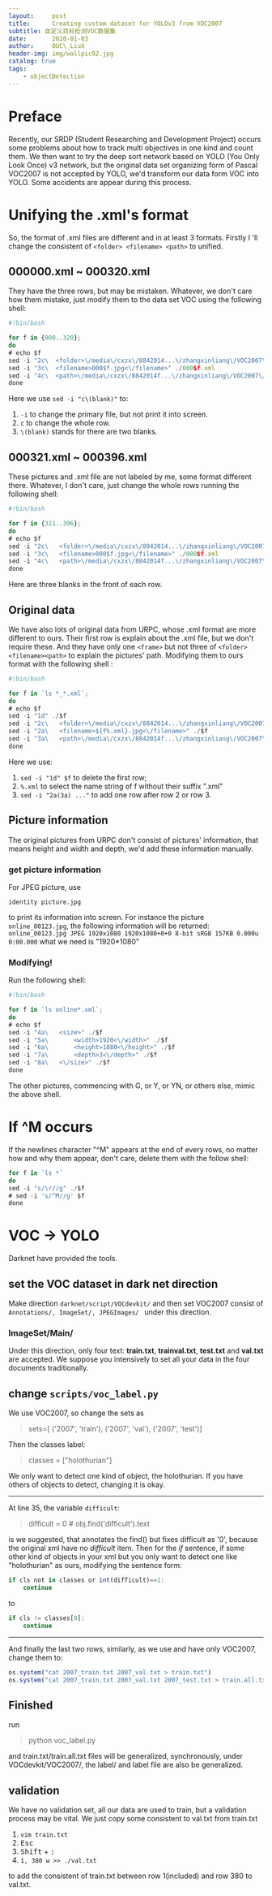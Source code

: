 ```yaml
---
layout:     post
title:      Creating custom dataset for YOLOv3 from VOC2007
subtitle: 自定义目标检测VOC数据集
date:       2020-01-03
author:     OUC\_LiuX
header-img: img/wallpic02.jpg
catalog: true
tags:
    - objectDetection
---
```


# Preface 
Recently, our SRDP (Student Researching and Development Project) occurs some problems about how to track multi objectives in one kind and count them. We then want to try the deep sort network based on YOLO (You Only Look Once) v3 network, but the original data set organizing form of Pascal VOC2007 is not accepted by YOLO, we'd transform our data form VOC into YOLO. Some accidents are appear during this process.
# Unifying the .xml's format
So, the format of .xml files are different and in at least 3 formats. Firstly I 'll change the consistent of `<folder> <filename> <path>` to unified. 
## 000000.xml ~ 000320.xml
They have the three rows, but may be mistaken. Whatever, we don't care how them mistake, just modify them to the data set VOC using the following shell:
```javascript
#!bin/bash

for f in {000..320};
do 
# echo $f
sed -i "2c\  <folder>\/media\/cxzx\/8842014...\/zhangxinliang\/VOC2007\/JPEGImages<\/folder>" ./000$f.xml
sed -i "3c\  <filename>000$f.jpg<\/filename>" ./000$f.xml
sed -i "4c\  <path>\/media\/cxzx\/8842014f...\/zhangxinliang\/VOC2007\/JPEGImages\/$f.jpg<\/path>" ./000$f.xml
done
```
Here we use `sed -i "c\(blank)"` to:
1. `-i`  to change the primary file, but not print it into screen.
2. `c` to change the whole row.
3. `\(blank)` stands for there are two blanks.
## 000321.xml ~ 000396.xml
These pictures and .xml file are not labeled by me, some format different there. Whatever, I don't care, just change the whole rows running the following shell:
```javascript
#!bin/bash

for f in {321..396};
do 
# echo $f
sed -i "2c\   <folder>\/media\/cxzx\/8842014...\/zhangxinliang\/VOC2007\/JPEGImages<\/folder>" ./000$f.xml
sed -i "3c\   <filename>000$f.jpg<\/filename>" ./000$f.xml
sed -i "4c\   <path>\/media\/cxzx\/8842014f...\/zhangxinliang\/VOC2007\/JPEGImages\/$f.jpg<\/path>" ./000$f.xml
done
```
Here are three blanks in the front of each row.
## Original data
We have also lots of original data from URPC, whose .xml format are more different to ours. Their first row is explain about the .xml file, but we don't require these. And they have only one `<frame>` but not three of `<folder><filename><path>` to explain the pictures' path. Modifying them to ours format with the following shell :
```javascript
#!bin/bash

for f in `ls *_*.xml`;
do 
# echo $f
sed -i "1d" ./$f
sed -i "2c\   <folder>\/media\/cxzx\/8842014...\/zhangxinliang\/VOC2007\/JPEGImages<\/folder>" ./$f
sed -i "2a\   <filename>${f%.xml}.jpg<\/filename>" ./$f
sed -i "3a\   <path>\/media\/cxzx\/8842014f...\/zhangxinliang\/VOC2007\/JPEGImages\/${f%.xml}.jpg<\/path>" ./$f
done
```
Here we use:
1. `sed -i "1d" $f` to delete the first row;
2. `%.xml` to select the name string of f without their suffix ".xml"
3. `sed -i "2a(3a) ..."` to add one row after row 2 or row 3.

## Picture information
The original pictures from URPC don't consist of pictures' information, that means height and width and depth, we'd add these information manually.
### get picture information 
For JPEG picture, use 
```
identity picture.jpg
```
 to print its information into screen. For instance the picture `online_00123.jpg`, the following information will be returned:
 `online_00123.jpg JPEG 1920x1080 1920x1080+0+0 8-bit sRGB 157KB 0.000u 0:00.000`
 what we need is "1920*1080"
 ### Modifying!
 Run the following shell:
```javascript
#!bin/bash

for f in `ls online*.xml`;
do 
# echo $f
sed -i "4a\   <size>" ./$f
sed -i "5a\       <width>1920<\/width>" ./$f
sed -i "6a\       <height>1080<\/height>" ./$f
sed -i "7a\       <depth>3<\/depth>" ./$f
sed -i "8a\   <\/size>" ./$f
done
```
The other pictures, commencing with G, or Y, or YN, or others else, mimic the above shell. 
# If ^M occurs
If the newlines character "^M" appears at the end of every rows, no matter how and why them appear, don't care, delete them with the follow shell:
```javascript
for f in `ls *`
do 
sed -i "s/\r//g" ./$f
# sed -i 's/^M//g' $f
done
```

# VOC -> YOLO
Darknet have provided the tools. 
## set the VOC dataset in dark net direction
Make direction `darknet/script/VOCdevkit/` and then set VOC2007 consist of `Annotations/, ImageSet/, JPEGImages/ ` under this direction. 
### ImageSet/Main/
Under this direction, only four text: __train.txt__, __trainval.txt__, __test.txt__ and __val.txt__ are accepted. We suppose you intensively to set all your data in the four documents traditionally. 
## change `scripts/voc_label.py`
We use VOC2007, so change the sets as 
> sets=[ ('2007', 'train'), ('2007', 'val'), ('2007', 'test')]

Then the classes label:
> classes = ["holothurian"]

We only want to detect one kind of object, the holothurian. If you have others of objects to detect, changing it is okay.
****

At line 35, the variable `difficult`:
>difficult = 0 # obj.find('difficult').text

is we suggested, that annotates the find() but fixes difficult as '0', because the original xml have no _difficult_ item.
Then for the _if_ sentence, if some other kind of objects in your xml but you only want to detect one like "holothurian" as ours, modifying the sentence form:
```javascript
if cls not in classes or int(difficult)==1:
	continue
```
to 
```javascript
if cls != classes[0]:
	continue
```
****
And finally the last two rows, similarly, as we use and have only VOC2007, change them to:
```javascript
os.system("cat 2007_train.txt 2007_val.txt > train.txt")
os.system("cat 2007_train.txt 2007_val.txt 2007_test.txt > train.all.txt")
```
## Finished
run 
>python voc_label.py

and train.txt/train.all.txt files will be generalized, synchronously, under VOCdevkit/VOC2007/, the label/ and label file are also be generalized. 

## validation
We have no validation set, all our data are used to train, but a validation process may be vital. We just copy some consistent to val.txt from train.txt
1. `vim train.txt`
2. <kbd>Esc</kbd>
3. <kbd>Shift</kbd> + <kbd>: </kbd>
4. `1, 380 w >> ./val.txt`

to add the consistent of train.txt between row 1(included) and row 380 to val.txt.